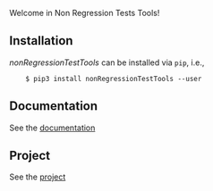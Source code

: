 Welcome in Non Regression Tests Tools!

## Installation

*nonRegressionTestTools* can be installed via ``pip``, i.e.,

```console
    $ pip3 install nonRegressionTestTools --user
```

## Documentation

See the [documentation](https://non-regression-tests-tools-te-ch-4749d1ca4a34605a406a6a4546b9de.gitlab.io)

## Project

See the [project](https://gitlab.com/Te_ch/non-regression-test-tools)
